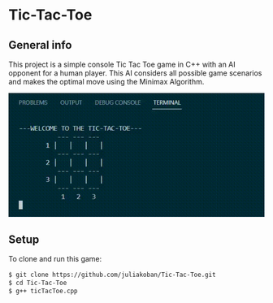 # Tic-Tac-Toe

## General info
This project is a simple console Tic Tac Toe game in C++ with an AI opponent for a human player.
This AI considers all possible game scenarios and makes the optimal move using the Minimax Algorithm.

![](tictactoe.gif)

## Setup
To clone and run this game:
```
$ git clone https://github.com/juliakoban/Tic-Tac-Toe.git
$ cd Tic-Tac-Toe
$ g++ ticTacToe.cpp

```
